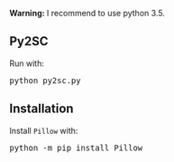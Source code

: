 <strong>Warning:</strong> I recommend to use python 3.5.
<h2>Py2SC</h2>
<p>Run with:</p>
<pre>
python py2sc.py
</pre>

<h2>Installation</h2>
<p>Install <code>Pillow</code> with:</p>
<pre>
python -m pip install Pillow
</pre>
